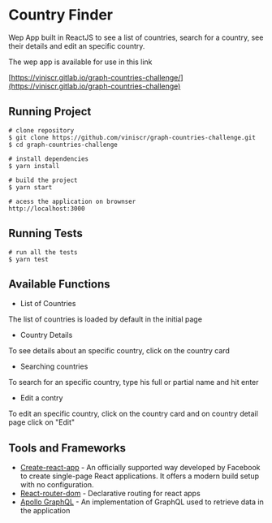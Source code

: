 # Country Finder
Wep App built in ReactJS to see a list of countries, search for a country, see their details and edit an specific country. 

The wep app is available for use in this link 

[https://viniscr.gitlab.io/graph-countries-challenge/](https://viniscr.gitlab.io/graph-countries-challenge) 

## Running Project
```
# clone repository
$ git clone https://github.com/viniscr/graph-countries-challenge.git
$ cd graph-countries-challenge

# install dependencies
$ yarn install

# build the project 
$ yarn start

# acess the application on brownser
http://localhost:3000

```

## Running Tests
```
# run all the tests
$ yarn test
```

## Available Functions
- List of Countries

The list of countries is loaded by default in the initial page

- Country Details

To see details about an specific country, click on the country card

- Searching countries

To search for an specific country, type his full or partial name and hit enter

- Edit a contry

To edit an specific country, click on the country card and on country detail page click on "Edit"

## Tools and Frameworks
- [Create-react-app](https://github.com/facebook/create-react-app) - An officially supported way developed by Facebook to create single-page React applications. It offers a modern build setup with no configuration.
- [React-router-dom](https://reactrouter.com/web/guides/quick-start) - Declarative routing for react apps
- [Apollo GraphQL](https://www.apollographql.com/) - An implementation of GraphQL used to retrieve data in the application
